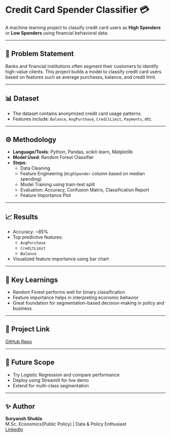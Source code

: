 # Credit Card Spender Classifier 💳

A machine learning project to classify credit card users as **High Spenders** or **Low Spenders** using financial behavioral data.

---

## 🧠 Problem Statement

Banks and financial institutions often segment their customers to identify high-value clients. This project builds a model to classify credit card users based on features such as average purchases, balance, and credit limit.

---

## 📊 Dataset

- The dataset contains anonymized credit card usage patterns.
- Features include: `Balance`, `AvgPurchase`, `CreditLimit`, `Payments`, etc.

---

## ⚙️ Methodology

- **Language/Tools**: Python, Pandas, scikit-learn, Matplotlib
- **Model Used**: Random Forest Classifier
- **Steps**:
  - Data Cleaning
  - Feature Engineering (`HighSpender` column based on median spending)
  - Model Training using train-test split
  - Evaluation: Accuracy, Confusion Matrix, Classification Report
  - Feature Importance Plot

---

## 📈 Results

- Accuracy: ~85%
- Top predictive features:
  - `AvgPurchase`
  - `CreditLimit`
  - `Balance`
- Visualized feature importance using bar chart

---

## 📌 Key Learnings

- Random Forest performs well for binary classification
- Feature importance helps in interpreting economic behavior
- Great foundation for segmentation-based decision-making in policy and business

---

## 🔗 Project Link

[GitHub Repo](https://github.com/SuryanshShukla338/CreditCard-Spender-Classifier)

---

## 🧠 Future Scope

- Try Logistic Regression and compare performance
- Deploy using Streamlit for live demo
- Extend for multi-class segmentation

---

## ✨ Author

**Suryansh Shukla**  
M.Sc. Economics(Public Policy) | Data & Policy Enthusiast  
[LinkedIn](https://www.linkedin.com/in/suryansh-shukla)  
